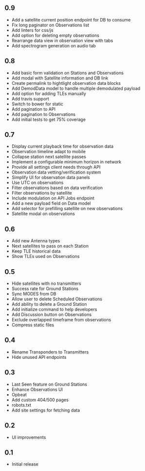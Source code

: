 ## 0.9

* Add a satellite current position endpoint for DB to consume
* Fix long paginator on Observations list
* Add linters for css/js
* Add option for deleting empty observations
* Rearrange data view in observation view with tabs
* Add spectrogram generation on audio tab

## 0.8

* Add basic form validation on Stations and Observations
* Add modal with Satellite information and DB link
* Create permalink to hightlight observation data blocks
* Add DemodData model to handle multiple demodulated payload
* Add option for adding TLEs manually
* Add travis support
* Switch to bower for static
* Add pagination to API
* Add pagination to Observations
* Add initial tests to get 75% coverage

## 0.7

* Display current playback time for observation data
* Observation timeline adapt to mobile
* Collapse station next satellite passes
* Implement a configurable minimum horizon in network
* Provide all settings client needs through API
* Observation data vetting/verification system
* Simplify UI for observation data panels
* Use UTC on observations
* Filter observations based on data verification
* Filter observations by satellite
* Include modulation on API Jobs endpoint
* Add a new payload field on Data model
* Add selector for prefilling satellite on new observations
* Satellite modal on observations

## 0.6

* Add new Antenna types
* Next satellites to pass on each Station
* Keep TLE historical data
* Show TLEs used on Observations

## 0.5

* Hide satellites with no transmitters
* Success rate for Ground Stations
* Sync MODES from DB
* Allow user to delete Scheduled Observations
* Add ability to delete a Ground Station
* Add initialize command to help developers
* Add Discussion button on Observations
* Exclude overlapped timeframe from observations
* Compress static files

## 0.4

* Rename Transponders to Transmitters
* Hide unused API endpoints

## 0.3

* Last Seen feature on Ground Stations
* Enhance Observations UI
* Opbeat
* Add custom 404/500 pages
* robots.txt
* Add site settings for fetching data

## 0.2

* UI improvements

## 0.1

* Initial release
